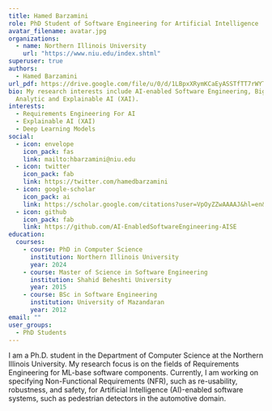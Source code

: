 ```yaml
---
title: Hamed Barzamini
role: PhD Student of Software Engineering for Artificial Intelligence
avatar_filename: avatar.jpg
organizations:
  - name: Northern Illinois University
    url: "https://www.niu.edu/index.shtml"
superuser: true
authors:
  - Hamed Barzamini
url_pdf: https://drive.google.com/file/u/0/d/1LBpxXRymKCaEyASSTfTT7rWYTaNiUkR6/view
bio: My research interests include AI-enabled Software Engineering, Big Data
  Analytic and Explainable AI (XAI).
interests:
  - Requirements Engineering For AI
  - Explainable AI (XAI)
  - Deep Learning Models
social:
  - icon: envelope
    icon_pack: fas
    link: mailto:hbarzamini@niu.edu
  - icon: twitter
    icon_pack: fab
    link: https://twitter.com/hamedbarzamini
  - icon: google-scholar
    icon_pack: ai
    link: https://scholar.google.com/citations?user=VpOyZZwAAAAJ&hl=en&oi=ao
  - icon: github
    icon_pack: fab
    link: https://github.com/AI-EnabledSoftwareEngineering-AISE
education:
  courses:
    - course: PhD in Computer Science
      institution: Northern Illinois University
      year: 2024
    - course: Master of Science in Software Engineering
      institution: Shahid Beheshti University
      year: 2015
    - course: BSc in Software Engineering
      institution: University of Mazandaran
      year: 2012
email: ""
user_groups:
  - PhD Students
---
```

I am a Ph.D. student in the Department of Computer Science at the Northern Illinois University. My research focus is on the fields of Requirements Engineering for ML-base software components. Currently, I am working on specifying Non-Functional Requirements (NFR), such as re-usability, robustness, and safety, for Artificial Intelligence (AI)-enabled software systems, such as pedestrian detectors in the automotive domain.

